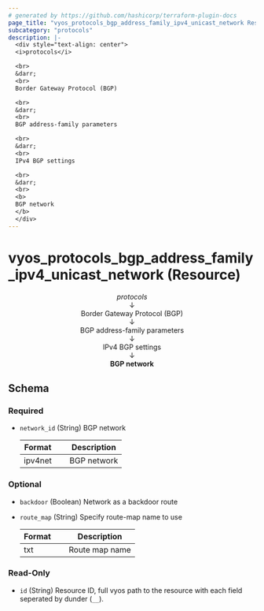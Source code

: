 ```yaml
---
# generated by https://github.com/hashicorp/terraform-plugin-docs
page_title: "vyos_protocols_bgp_address_family_ipv4_unicast_network Resource - vyos"
subcategory: "protocols"
description: |-
  <div style="text-align: center">
  <i>protocols</i>

  <br>
  &darr;
  <br>
  Border Gateway Protocol (BGP)

  <br>
  &darr;
  <br>
  BGP address-family parameters

  <br>
  &darr;
  <br>
  IPv4 BGP settings

  <br>
  &darr;
  <br>
  <b>
  BGP network
  </b>
  </div>
---
```


# vyos_protocols_bgp_address_family_ipv4_unicast_network (Resource)

<div style="text-align: center">
<i>protocols</i>

<br>
&darr;
<br>
Border Gateway Protocol (BGP)

<br>
&darr;
<br>
BGP address-family parameters

<br>
&darr;
<br>
IPv4 BGP settings

<br>
&darr;
<br>
<b>
BGP network
</b>
</div>



<!-- schema generated by tfplugindocs -->
## Schema

### Required

- `network_id` (String) BGP network

    |  Format &emsp; | Description  |
    |----------|---------------|
    |  ipv4net  &emsp; |  BGP network  |

### Optional

- `backdoor` (Boolean) Network as a backdoor route
- `route_map` (String) Specify route-map name to use

    |  Format &emsp; | Description  |
    |----------|---------------|
    |  txt  &emsp; |  Route map name  |

### Read-Only

- `id` (String) Resource ID, full vyos path to the resource with each field seperated by dunder (`__`).
